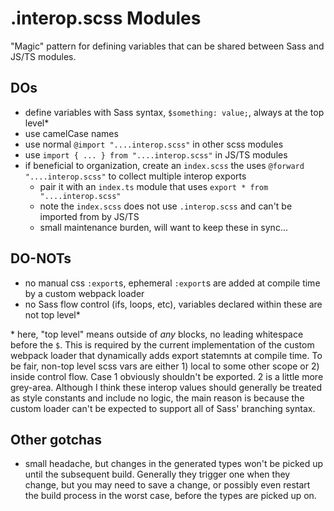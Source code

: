 # .interop.scss Modules

"Magic" pattern for defining variables that can be shared between Sass and JS/TS modules.

## DOs

- define variables with Sass syntax, `$something: value;`, always at the top level\*
- use camelCase names
- use normal `@import "....interop.scss"` in other scss modules
- use `import { ... } from "....interop.scss"` in JS/TS modules
- if beneficial to organization, create an `index.scss` the uses `@forward "....interop.scss"` to collect multiple interop exports
  - pair it with an `index.ts` module that uses `export * from "....interop.scss"`
  - note the `index.scss` does not use `.interop.scss` and can't be imported from by JS/TS
  - small maintenance burden, will want to keep these in sync...

## DO-NOTs

- no manual css `:export`s, ephemeral `:export`s are added at compile time by a custom webpack loader
- no Sass flow control (ifs, loops, etc), variables declared within these are not top level\*

\* here, "top level" means outside of _any_ blocks, no leading whitespace before the `$`. This is required by the current implementation of the custom webpack loader that dynamically adds export statemnts at compile time. To be fair, non-top level scss vars are either 1) local to some other scope or 2) inside control flow. Case 1 obviously shouldn't be exported. 2 is a little more grey-area. Although I think these interop values should generally be treated as style constants and include no logic, the main reason is because the custom loader can't be expected to support all of Sass' branching syntax.

## Other gotchas

- small headache, but changes in the generated types won't be picked up until the subsequent build. Generally they trigger one when they change, but you may need to save a change, or possibly even restart the build process in the worst case, before the types are picked up on.
